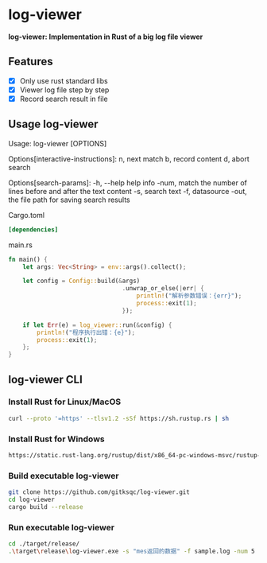 # log-viewer

**log-viewer: Implementation in Rust of a big log file viewer**

## Features
- [x] Only use rust standard libs
- [x] Viewer log file step by step
- [x] Record search result in file

## Usage log-viewer
Usage: log-viewer [OPTIONS]

Options[interactive-instructions]:
    n,                        next match
    b,                        record content
    d,                        abort search

Options[search-params]:
    -h, --help                 help info
    -num,                      match the number of lines before and after the text content
    -s,                        search text
    -f,                        datasource
    -out,                      the file path for saving search results

Cargo.toml
```toml
[dependencies]

```

main.rs
```rust
fn main() {
    let args: Vec<String> = env::args().collect();

    let config = Config::build(&args)
                                .unwrap_or_else(|err| {
                                    println!("解析参数错误：{err}");
                                    process::exit(1);
                                });

    if let Err(e) = log_viewer::run(&config) {
        println!("程序执行出错：{e}");
        process::exit(1);
    };
}
```


## log-viewer CLI
### Install Rust for Linux/MacOS
```bash 
curl --proto '=https' --tlsv1.2 -sSf https://sh.rustup.rs | sh
```
### Install Rust for Windows
```bash
https://static.rust-lang.org/rustup/dist/x86_64-pc-windows-msvc/rustup-init.exe
```
### Build executable log-viewer
```bash
git clone https://github.com/gitksqc/log-viewer.git
cd log-viewer
cargo build --release
```
### Run executable log-viewer
```bash
cd ./target/release/
.\target\release\log-viewer.exe -s "mes返回的数据" -f sample.log -num 5 -out out666.log
```
